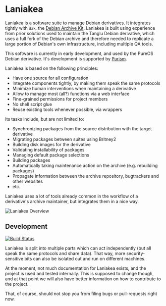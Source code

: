 Laniakea
========

Laniakea is a software suite to manage Debian derivatives. It integrates tightly with `dak`, the [Debian Archive Kit](https://wiki.debian.org/DebianDak).
Laniakea is built using experience from prior solutions used to maintain the Tanglu Debian derivative, which uses a full
fork of the Debian archive and therefore needed to replicate a large portion of Debian's own infrastructure, including
multiple QA tools.

This software is currently in early development, and used by the PureOS Debian derivative. It's development is supported
by [Purism](https://puri.sm/).

Laniakea is based on the following principles:
 * Have one source for all configuration
 * Integrate components tightly, by making them speak the same protocols
 * Minimize human interventions when maintaining a derivative
 * Allow to manage most (all?) functions via a web interface
 * Fine-grained permissions for project members
 * No shell script glue
 * Reuse existing tools whenever possible, via wrappers

Its tasks include, but are not limited to:
 * Synchronizing packages from the source distribution with the target derivative
 * Migrating packages between suites using Britney2
 * Building disk images for the derivative
 * Validating installability of packages
 * Managing default package selections
 * Building packages
 * Automatically taking maintenance action on the archive (e.g. rebuilding packages)
 * Propagate information between the archive repository, bugtrackers and other websites
 * etc.

Laniakea uses a lot of tools already common in the workflow of a derivative's archive maintainer, but integrates them in a nice way.

![Laniakea Overview](docs/src/graphics/laniakea-overview.svg "Laniakea Overview")

##  Development

[![Build Status](https://travis-ci.org/lkorigin/laniakea.svg?branch=master)](https://travis-ci.org/lkorigin/laniakea)

Laniakea is split into multiple parts which can act independently (but all speak the same protocols and share data).
That way, more security-sensitive bits can also be isolated out and run on different machines.

At the moment, not much documentation for Laniakea exists, and the project is used and tested internally. This is supposed to change
though, and at that point we will also have better information on how to contribute to the project.

That, of course, should not stop you from filing bugs or pull-requests right now.

